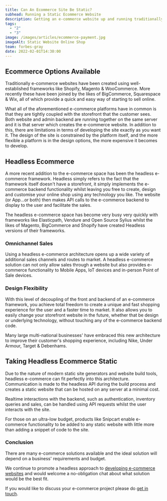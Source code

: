 ```yaml
---
title: Can An Ecommerce Site Be Static?
subhead: Running a Static Ecommerce Website
description: Getting an e-commerce website up and running traditionally required a monolithic e-commerce framework, but there are other options available.
tags:
  - "2"
  - "3"
image: /images/articles/ecommerce-payment.jpg
imageAlt: Static Website Online Shop
team: forbes-gray
date: 2022-02-01T14:30:00
---
```


## Ecommerce Options Available

Traditionally e-commerce websites have been created using well-established frameworks
like Shopify, Magento & WooCommerce. More recently these have been joined by the likes of
BigCommerce, Squarespace & Wix, all of which provide a quick and easy way of starting
to sell online.

What all of the aforementioned e-commerce platforms have in common is that they are
tightly coupled with the storefront that the customer sees. Both website and admin
backend are running together on the same server and it is that server which creates
the e-commerce website. In addition to this, there are limitations in terms of
developing the site exactly as you want it. The design of the site is constrained
by the platform itself, and the more flexible a platform is in the design options,
the more expensive it becomes to develop.

## Headless Ecommerce

A more recent addition to the e-commerce space has been the headless e-commerce
framework. Headless simply refers to the fact that the framework itself doesn't
have a storefront, it simply implements the e-commerce backend functionality whilst
leaving you free to create, design and customise your online shop using any
technology you like. The website (or App...or both) then makes API calls to the e-commerce backend
to display to the user and facilitate the sales.

The headless e-commerce space has become very busy very quickly with frameworks
like Elasticpath, Vendure and Open Source Sylius whilst the likes of Magento, BigCommerce
and Shopify have created Headless versions of their frameworks.

### Omnichannel Sales

Using a headless e-commerce architecture opens up a wide variety of additional
sales channels and routes to market. A headless e-commerce solution can not only
allow sales through a website but also provides e-commerce functionality to
Mobile Apps, IoT devices and in-person Point of Sale devices.

### Design Flexibility

With this level of decoupling of the front and backend of an e-commerce framework,
you achieve total freedom to create a unique and fast shopping experience for the user and
a faster time to market. It also allows you to easily change your storefront website
in the future, whether that be design or underlying technology, without touching
any of the e-commerce backend code.

Many large multi-national businesses' have embraced this new architecture
to improve their customer's shopping experience, including Nike, Under Armour,
Target & Debenhams.

## Taking Headless Ecommerce Static

Due to the nature of modern static site generators and website build tools,
headless e-commerce can fit perfectly into this architecture. Communication is
made to the headless API during the build process and creates a static website
that can be hosted on any server at a minimal cost.

Realtime interactions with the backend, such as authentication, inventory
queries and sales, can be handled using API requests whilst the user interacts
with the site.

For those on an ultra-low budget, products like Snipcart enable e-commerce functionality
to be added to any static website with little more than adding a snippet of code to
the site.

### Conclusion

There are many e-commerce solutions available and the ideal solution will depend on a business' requirements
and budget.

We continue to promote a headless approach to [developing e-commerce websites](/services/ecommerce-website-design/) and
would welcome a no-obligation chat about what solution would be the best fit.

If you would like to discuss your e-commerce project please do [get in touch](/contact/).
